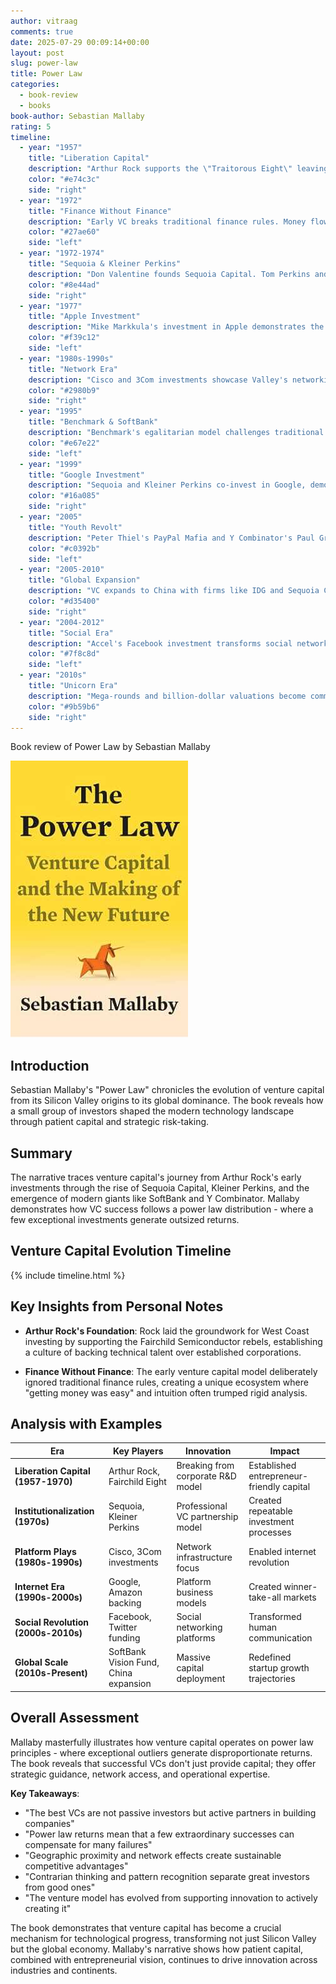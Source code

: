 ```yaml
---
author: vitraag
comments: true
date: 2025-07-29 00:09:14+00:00
layout: post
slug: power-law
title: Power Law
categories:
  - book-review
  - books
book-author: Sebastian Mallaby
rating: 5
timeline:
  - year: "1957"
    title: "Liberation Capital"
    description: "Arthur Rock supports the \"Traitorous Eight\" leaving Shockley Semiconductor to found Fairchild. Establishes West Coast investing culture."
    color: "#e74c3c"
    side: "right"
  - year: "1972"
    title: "Finance Without Finance"
    description: "Early VC breaks traditional finance rules. Money flows easily in Silicon Valley, defying conventional investment wisdom."
    color: "#27ae60"
    side: "left"
  - year: "1972-1974"
    title: "Sequoia & Kleiner Perkins"
    description: "Don Valentine founds Sequoia Capital. Tom Perkins and Eugene Kleiner establish Kleiner Perkins. Activist capital approach emerges."
    color: "#8e44ad"
    side: "right"
  - year: "1977"
    title: "Apple Investment"
    description: "Mike Markkula's investment in Apple demonstrates the power of patient capital and hands-on mentorship in early-stage companies."
    color: "#f39c12"
    side: "left"
  - year: "1980s-1990s"
    title: "Network Era"
    description: "Cisco and 3Com investments showcase Valley's networking revolution. VC firms establish dominance in technology infrastructure."
    color: "#2980b9"
    side: "right"
  - year: "1995"
    title: "Benchmark & SoftBank"
    description: "Benchmark's egalitarian model challenges traditional VC hierarchy. Masayoshi Son begins building SoftBank's vision of massive capital deployment."
    color: "#e67e22"
    side: "left"
  - year: "1999"
    title: "Google Investment"
    description: "Sequoia and Kleiner Perkins co-invest in Google, demonstrating collaborative competition and the power of platform investments."
    color: "#16a085"
    side: "right"
  - year: "2005"
    title: "Youth Revolt"
    description: "Peter Thiel's PayPal Mafia and Y Combinator's Paul Graham democratize startup funding. Seed investing model emerges."
    color: "#c0392b"
    side: "left"
  - year: "2005-2010"
    title: "Global Expansion"
    description: "VC expands to China with firms like IDG and Sequoia China. Global competition for talent and capital intensifies."
    color: "#d35400"
    side: "right"
  - year: "2004-2012"
    title: "Social Era"
    description: "Accel's Facebook investment transforms social networking. Growth equity emerges as Tiger Global and DST enter late-stage funding."
    color: "#7f8c8d"
    side: "left"
  - year: "2010s"
    title: "Unicorn Era"
    description: "Mega-rounds and billion-dollar valuations become common. SoftBank's Vision Fund redefines capital deployment scale."
    color: "#9b59b6"
    side: "right"
---
```

Book review of Power Law by Sebastian Mallaby

![Power Law Cover](/assets/images/books/power-law.jpg)

## Introduction
Sebastian Mallaby's "Power Law" chronicles the evolution of venture capital from its Silicon Valley origins to its global dominance. The book reveals how a small group of investors shaped the modern technology landscape through patient capital and strategic risk-taking.

## Summary
The narrative traces venture capital's journey from Arthur Rock's early investments through the rise of Sequoia Capital, Kleiner Perkins, and the emergence of modern giants like SoftBank and Y Combinator. Mallaby demonstrates how VC success follows a power law distribution - where a few exceptional investments generate outsized returns.

## Venture Capital Evolution Timeline

{% include timeline.html %}

## Key Insights from Personal Notes

- **Arthur Rock's Foundation**: Rock laid the groundwork for West Coast investing by supporting the Fairchild Semiconductor rebels, establishing a culture of backing technical talent over established corporations.

- **Finance Without Finance**: The early venture capital model deliberately ignored traditional finance rules, creating a unique ecosystem where "getting money was easy" and intuition often trumped rigid analysis.

## Analysis with Examples

| Era | Key Players | Innovation | Impact |
|-----|-------------|------------|---------|
| **Liberation Capital (1957-1970)** | Arthur Rock, Fairchild Eight | Breaking from corporate R&D model | Established entrepreneur-friendly capital |
| **Institutionalization (1970s)** | Sequoia, Kleiner Perkins | Professional VC partnership model | Created repeatable investment processes |
| **Platform Plays (1980s-1990s)** | Cisco, 3Com investments | Network infrastructure focus | Enabled internet revolution |
| **Internet Era (1990s-2000s)** | Google, Amazon backing | Platform business models | Created winner-take-all markets |
| **Social Revolution (2000s-2010s)** | Facebook, Twitter funding | Social networking platforms | Transformed human communication |
| **Global Scale (2010s-Present)** | SoftBank Vision Fund, China expansion | Massive capital deployment | Redefined startup growth trajectories |

## Overall Assessment

Mallaby masterfully illustrates how venture capital operates on power law principles - where exceptional outliers generate disproportionate returns. The book reveals that successful VCs don't just provide capital; they offer strategic guidance, network access, and operational expertise.

**Key Takeaways**:
- "The best VCs are not passive investors but active partners in building companies"
- "Power law returns mean that a few extraordinary successes can compensate for many failures"
- "Geographic proximity and network effects create sustainable competitive advantages"
- "Contrarian thinking and pattern recognition separate great investors from good ones"
- "The venture model has evolved from supporting innovation to actively creating it"

The book demonstrates that venture capital has become a crucial mechanism for technological progress, transforming not just Silicon Valley but the global economy. Mallaby's narrative shows how patient capital, combined with entrepreneurial vision, continues to drive innovation across industries and continents.